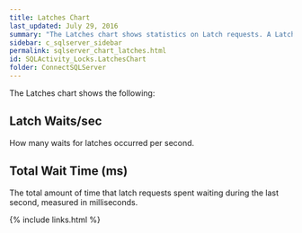```yaml
---
title: Latches Chart
last_updated: July 29, 2016
summary: "The Latches chart shows statistics on Latch requests. A Latch is like a mini-lock that is used internally by SQL Server to serialize access to certain resources. Latches do not participate in transactions and are typically held for very short durations."
sidebar: c_sqlserver_sidebar
permalink: sqlserver_chart_latches.html
id: SQLActivity_Locks.LatchesChart
folder: ConnectSQLServer
---
```




The Latches chart shows the following:

## Latch Waits/sec

How many waits for latches occurred per second.

## Total Wait Time (ms)

The total amount of time that latch requests spent waiting during the last second, measured in milliseconds.


{% include links.html %}
